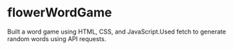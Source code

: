 # flowerWordGame
Built a word game using HTML, CSS, and JavaScript.Used fetch to generate random words using API requests.


